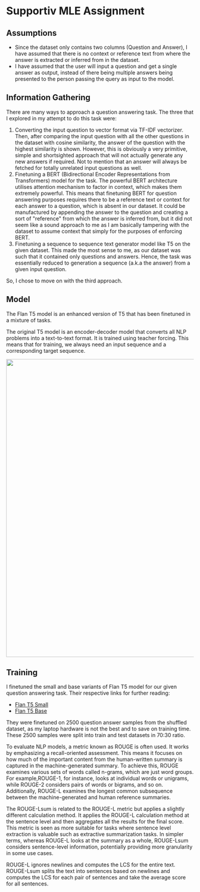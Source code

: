 # Supportiv MLE Assignment

## Assumptions

- Since the dataset only contains two columns (Question and Answer), I have assumed that there is no context or reference text from where the answer is extracted or inferred from in the dataset.
- I have assumed that the user will input a question and get a single answer as output, instead of there being multiple answers being presented to the person passing the query as input to the model.

## Information Gathering

There are many ways to approach a question answering task. The three that I explored in my attempt to do this task were:

1. Converting the input question to vector format via TF-IDF vectorizer. Then, after comparing the input question with all the other questions in the dataset with cosine similarity, the answer of the question with the highest similarity is shown. However, this is obviously a very primitive, simple and shortsighted approach that will not actually generate any new answers if required. Not to mention that an answer will always be fetched for totally unrelated input questions as well. 
2. Finetuning a BERT (Bidirectional Encoder Representations from Transformers) model for the task. The powerful BERT architecture utilises attention mechanism to factor in context, which makes them extremely powerful. This means that finetuning BERT for question answering purposes requires there to be a reference text or context for each answer to a question, which is absent in our dataset. It could be manufactured by appending the answer to the question and creating a sort of "reference" from which the answer is inferred from, but it did not seem like a sound approach to me as I am basically tampering with the dataset to assume context that simply for the purposes of enforcing BERT.
3. Finetuning a sequence to sequence text generator model like T5 on the given dataset. This made the most sense to me, as our dataset was such that it contained only questions and answers. Hence, the task was essentially reduced to generation a sequence (a.k.a the answer) from a given input question.

So, I chose to move on with the third approach.

## Model

The Flan T5 model is an enhanced version of T5 that has been finetuned in a mixture of tasks. 

The original T5 model is an encoder-decoder model that converts all NLP problems into a text-to-text format. It is trained using teacher forcing. This means that for training, we always need an input sequence and a corresponding target sequence. 

<p align="center">
         <img width="800" src="https://github.com/paarshva21/SupportiveMLEAssignment/assets/113699487/2c6d99bf-e878-40bc-80f6-e52634e3af78">
</p>

## Training

I finetuned the small and base variants of Flan T5 model for our given question answering task. Their respective links for further reading:

- [Flan T5 Small](https://huggingface.co/google/flan-t5-small)
- [Flan T5 Base](https://huggingface.co/google/flan-t5-base)
  
They were finetuned on 2500 question answer samples from the shuffled dataset, as my laptop hardware is not the best and to save on training time. These 2500 samples were split into train and test datasets in 70:30 ratio.

To evaluate NLP models, a metric known as ROUGE is often used. It works by emphasizing a recall-oriented assessment. This means it focuses on how much of the important content from the human-written summary is captured in the machine-generated summary. To achieve this, ROUGE examines various sets of words called n-grams, which are just word groups. For example,ROUGE-1, for instance, looks at individual words or unigrams, while ROUGE-2 considers pairs of words or bigrams, and so on. Additionally, ROUGE-L examines the longest common subsequence between the machine-generated and human reference summaries.

The ROUGE-Lsum is related to the ROUGE-L metric but applies a slightly different calculation method. It applies the ROUGE-L calculation method at the sentence level and then aggregates all the results for the final score. This metric is seen as more suitable for tasks where sentence level extraction is valuable such as extractive summarization tasks.
In simpler terms, whereas ROUGE-L looks at the summary as a whole, ROUGE-Lsum considers sentence-level information, potentially providing more granularity in some use cases.

ROUGE-L ignores newlines and computes the LCS for the entire text. ROUGE-Lsum splits the text into sentences based on newlines and computes the LCS for each pair of sentences and take the average score for all sentences.
